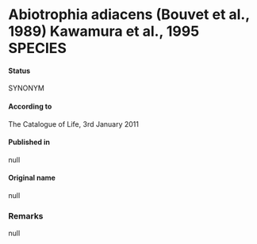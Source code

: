 Abiotrophia adiacens (Bouvet et al., 1989) Kawamura et al., 1995 SPECIES
=======

#### Status
SYNONYM

#### According to
The Catalogue of Life, 3rd January 2011

#### Published in
null

#### Original name
null

### Remarks
null